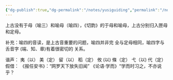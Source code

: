 ```yaml
---
{"dg-publish":true,"dg-permalink":"/notes/yusiguiding","permalink":"/notes/yusiguiding/","tags":["语言学"],"created":"2024-11-30T20:50:17.338+08:00","updated":"2025-03-02T19:58:33.062+08:00"}
---
```


上古没有于母（喻三）和喻母（喻四），《切韵》的于母和喻母，上古分别归入匣母和定母。

补充：喻四的音读，是上古音重要的问题，喻四并非完
全与定母相同，喻四字与舌音字 (端、知、章)有着很密切的
关系。

谐声：
夷（以） 美（定）
留（以） 稻（定）
攸 (以)  條（定）
弋（以) 代（定）
假借：
《报任安书》：“网罗天下放失旧闻”
《论语·学而》“学而时习之，不亦说乎？